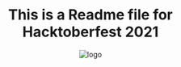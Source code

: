 <div align="center">
 
# This is a Readme file for Hacktoberfest 2021

![logo](https://hacktoberfest.digitalocean.com/_nuxt/img/logo-hacktoberfest-full.f42e3b1.svg)
  
</div>
